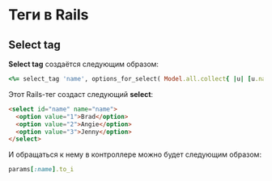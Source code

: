 # Теги в Rails
## Select tag
**Select tag** создаётся следующим образом:
```ruby
<%= select_tag 'name', options_for_select( Model.all.collect{ |u| [u.name, u.id] } ) %>
```
Этот Rails-тег создаст следующий **select**:
```html
<select id="name" name="name">
  <option value="1">Brad</option>
  <option value="2">Angie</option>
  <option value="3">Jenny</option>
</select>
```
И обращаться к нему в контроллере можно будет следующим образом:
```ruby
params[:name].to_i
```
